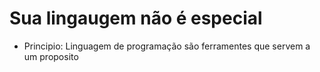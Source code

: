 # Sua lingaugem não é especial

- Principio: Linguagem de programação são ferramentes que servem a um proposito
